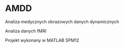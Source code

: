 # AMDD
Analiza medycznych obrazowych danych dynamicznych 

Analiza danych fMRI

Projekt wykonany w MATLAB SPM12
